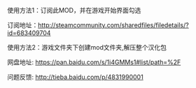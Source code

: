 使用方法1：订阅此MOD，并在游戏开始界面勾选

订阅地址：http://steamcommunity.com/sharedfiles/filedetails/?id=683409704

使用方法2：游戏文件夹下创建mod文件夹,解压整个汉化包

网盘地址: https://pan.baidu.com/s/1i4GMMs1#list/path=%2F

问题反馈: http://tieba.baidu.com/p/4831990001